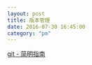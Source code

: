```yaml
---
layout: post
title: 版本管理
date: 2016-07-30 16:45:00
category: "pm"
---
```


[git - 简明指南](http://rogerdudler.github.io/git-guide/index.zh.html)
